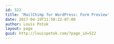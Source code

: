 ```yaml
---
id: 522
title: 'MailChimp for WordPress: Form Preview'
date: 2017-04-19T11:50:22-07:00
author: Louis Potok
layout: page
guid: http://louispotok.com/?page_id=522
---
```

<!-- Mailchimp for WordPress v4.8.4 - https://wordpress.org/plugins/mailchimp-for-wp/ -->

<!-- / Mailchimp for WordPress Plugin -->